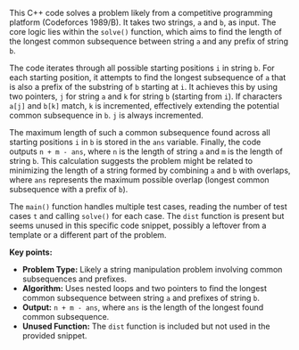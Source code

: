 This C++ code solves a problem likely from a competitive programming platform (Codeforces 1989/B). It takes two strings, `a` and `b`, as input. The core logic lies within the `solve()` function, which aims to find the length of the longest common subsequence between string `a` and any prefix of string `b`.

The code iterates through all possible starting positions `i` in string `b`. For each starting position, it attempts to find the longest subsequence of `a` that is also a prefix of the substring of `b` starting at `i`. It achieves this by using two pointers, `j` for string `a` and `k` for string `b` (starting from `i`). If characters `a[j]` and `b[k]` match, `k` is incremented, effectively extending the potential common subsequence in `b`. `j` is always incremented.

The maximum length of such a common subsequence found across all starting positions `i` in `b` is stored in the `ans` variable. Finally, the code outputs `n + m - ans`, where `n` is the length of string `a` and `m` is the length of string `b`. This calculation suggests the problem might be related to minimizing the length of a string formed by combining `a` and `b` with overlaps, where `ans` represents the maximum possible overlap (longest common subsequence with a prefix of `b`).

The `main()` function handles multiple test cases, reading the number of test cases `t` and calling `solve()` for each case. The `dist` function is present but seems unused in this specific code snippet, possibly a leftover from a template or a different part of the problem.

**Key points:**

* **Problem Type:** Likely a string manipulation problem involving common subsequences and prefixes.
* **Algorithm:** Uses nested loops and two pointers to find the longest common subsequence between string `a` and prefixes of string `b`.
* **Output:** `n + m - ans`, where `ans` is the length of the longest found common subsequence.
* **Unused Function:** The `dist` function is included but not used in the provided snippet.